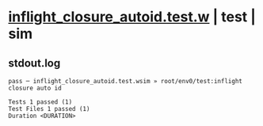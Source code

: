 # [inflight_closure_autoid.test.w](../../../../../examples/tests/valid/inflight_closure_autoid.test.w) | test | sim

## stdout.log
```log
pass ─ inflight_closure_autoid.test.wsim » root/env0/test:inflight closure auto id
 
Tests 1 passed (1)
Test Files 1 passed (1)
Duration <DURATION>
```

